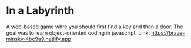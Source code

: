 # In a Labyrinth

A web-based game whre you should first find a key and then a door. The goal was to learn object-oriented coding in javascript.
Link: https://brave-minsky-4bc9a9.netlify.app

